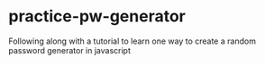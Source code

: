 # practice-pw-generator
Following along with a tutorial to learn one way to create a random password generator in javascript
